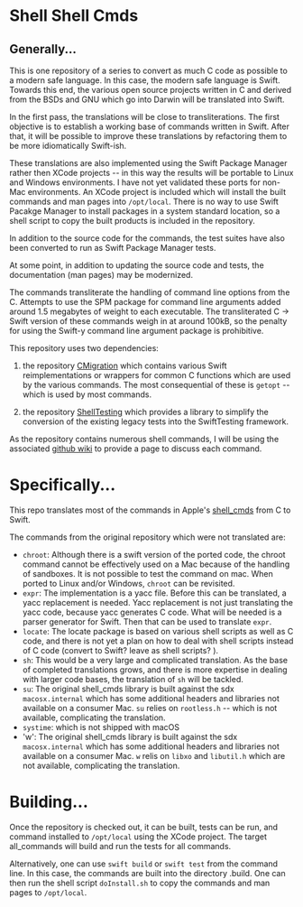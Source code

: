 
# Shell Shell Cmds

## Generally...
This is one repository of a series to convert as much C code as possible to a modern safe language.  In this case, the modern safe language is Swift.
Towards this end, the various open source projects written in C and derived from the BSDs and GNU which go into Darwin will be translated into Swift.

In the first pass, the translations will be close to transliterations.  The first objective is to establish a working base of commands written in Swift.  After that, it will
be possible to improve these translations by refactoring them to be more idiomatically Swift-ish.

These translations are also implemented using the Swift Package Manager rather then XCode projects -- in this way the results will be portable to Linux and Windows environments.
I have not yet validated these ports for non-Mac environments.
An XCode project is included which will install the built commands and man pages into `/opt/local`.  There is no way to use Swift Pacakge Manager to install packages in a system standard location, so a shell script to copy the built products is included in the repository.

In addition to the source code for the commands, the test suites have also been converted to run as Swift Package Manager tests.

At some point, in addition to updating the source code and tests, the documentation (man pages) may be modernized.

The commands transliterate the handling of command line options from the C.  Attempts to use the SPM package for command line arguments added around 1.5 megabytes of weight to each executable.
The transliterated C -> Swift version of these commands weigh in at around 100kB, so the penalty for using the Swift-y command line argument package is prohibitive.

This repository uses two dependencies:

  1) the repository [CMigration](https://github.com/r0ml/CMigration.git) which contains various Swift reimplementations or wrappers for common
  C functions which are used by the various commands.  The most consequential of these is `getopt` -- which is used by most commands.
  
  2) the repository [ShellTesting](https://github.com/r0ml/ShellTesting.git) which provides a library to simplify the conversion of the existing
  legacy tests into the SwiftTesting framework.
  
As the repository contains numerous shell commands, I will be using the associated [github wiki](https://github.com/r0ml/swift_shell_cmds/wiki)
 to provide a page to discuss each command.

# Specifically...

This repo translates most of the commands in Apple's [shell_cmds](https://github.com/apple-oss-distributions/shell_cmds.git) from C to Swift.

The commands from the original repository which were not translated are:

- `chroot`: Although there is a swift version of the ported code, the chroot command cannot be effectively used on a Mac because of the
    handling of sandboxes.  It is not possible to test the command on mac.  When ported to Linux and/or Windows, `chroot` can be 
    revisited.
- `expr`: The implementation is a yacc file.  Before this can be translated, a yacc replacement is needed.  Yacc replacement is not just translating the yacc code, because yacc generates C code.   What will be needed is a parser generator for Swift.  Then that can be used to translate `expr`.
- `locate`: The locate package is based on various shell scripts as well as C code, and there is not yet a plan on how to deal with shell scripts instead of C code (convert to Swift?  leave as shell scripts? ). 
- `sh`: This would be a very large and complicated translation.  As the base of completed translations grows, and there is more expertise in dealing with larger code bases, the translation of `sh` will be tackled.
- `su`: The original shell\_cmds library is built against the sdx `macosx.internal` which has some additional headers and libraries not available on a consumer Mac.  `su` relies on `rootless.h` -- which is not available, complicating the translation.
- `systime`: which is not shipped with macOS
- 'w': The original shell\_cmds library is built against the sdx `macosx.internal` which has some additional headers and libraries not available on a consumer Mac.  `w` relis on `libxo` and `libutil.h` which are not available, complicating the translation.

# Building...
Once the repository is checked out, it can be built, tests can be run, and command installed to `/opt/local` using the XCode project.  The target all_commands will build and run the tests for all commands.

Alternatively, one can use   `swift build` or `swift test` from the command line.  In this case, the commands are built into the directory .build.  One can then run the shell script `doInstall.sh` to copy the commands and man pages to `/opt/local`.


